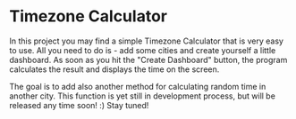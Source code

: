 # Timezone Calculator

In this project you may find a simple Timezone Calculator that is very easy to use.
All you need to do is - add some cities and create yourself a little dashboard.
As soon as you hit the "Create Dashboard" button, the program calculates the result and displays the time on the screen.


The goal is to add also another method for calculating random time in another city.
This function is yet still in development process, but will be released any time soon! :)
Stay tuned!



